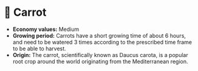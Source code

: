 # 🥕 Carrot

* **Economy values:** Medium
* **Growing period:**  Carrots have a short growing time of about 6 hours, and need to be watered 3 times according to the prescribed time frame to be able to harvest.
* **Origin:** The carrot, scientifically known as Daucus carota, is a popular root crop around the world originating from the Mediterranean region.
